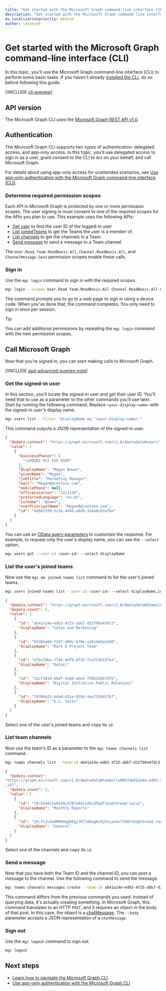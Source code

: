 ```yaml
---
title: "Get started with the Microsoft Graph command-line interface (CLI)"
description: "Get started with the Microsoft Graph command-line interface by using it perform some basic tasks."
ms.localizationpriority: medium
author: jasonjoh
---
```


# Get started with the Microsoft Graph command-line interface (CLI)

In this topic, you'll use the Microsoft Graph command-line interface (CLI) to perform some basic tasks. If you haven't already [installed the CLI](installation.md), do so before following this guide.

[!INCLUDE [cli-preview](../../includes/cli-preview.md)]

## API version

The Microsoft Graph CLI uses the [Microsoft Graph REST API v1.0](/graph/api/overview?view=graph-rest-1.0&preserve-view=true).

## Authentication

The Microsoft Graph CLI supports two types of authentication: delegated access, and app-only access. In this topic, you'll use delegated access to sign in as a user, grant consent to the CLI to act on your behalf, and call Microsoft Graph.

For details about using app-only access for unattended scenarios, see [Use app-only authentication with the Microsoft Graph command-line interface (CLI)](app-only.md).

### Determine required permission scopes

Each API in Microsoft Graph is protected by one or more permission scopes. The user signing in must consent to one of the required scopes for the APIs you plan to use. This example uses the following APIs:

- [Get user](/graph/api/user-get?view=graph-rest-1.0&preserve-view=true) to find the user ID of the logged-in user
- [List joinedTeams](/graph/api/user-list-joinedteams?view=graph-rest-1.0&preserve-view=true) to get the Teams the user is a member of.
- [List channels](/graph/api/channel-list?view=graph-rest-1.0&preserve-view=true) to get the channels in a Team.
- [Send message](/graph/api/channel-post-messages?view=graph-rest-1.0&preserve-view=true) to send a message to a Team channel.

The `User.Read`, `Team.ReadBasic.All`, `Channel.ReadBasic.All`, and `ChannelMessage.Send` permission scopes enable these calls.

### Sign in

Use the `mgc login` command to sign in with the required scopes.

```bash
mgc login --scopes User.Read Team.ReadBasic.All Channel.ReadBasic.All ChannelMessage.Send
```

The command prompts you to go to a web page to sign in using a device code. When you've done that, the command completes. You only need to sign in once per session.

> [!TIP]
> You can add additional permissions by repeating the `mgc login` command with the new permission scopes.

## Call Microsoft Graph

Now that you're signed in, you can start making calls to Microsoft Graph.

[!INCLUDE [aad-advanced-queries-note](../../includes/aad-advanced-queries-note.md)]

### Get the signed-in user

In this section, you'll locate the signed-in user and get their user ID. You'll need that to use as a parameter to the other commands you'll use later. Start by running the following command. Replace `<your-display-name>` with the signed-in user's display name.

```bash
mgc users list --filter "displayName eq '<your-display-name>'"
```

This command outputs a JSON representation of the signed-in user.

```json
{
  "@odata.context": "https://graph.microsoft.com/v1.0/$metadata#users",
  "value": [
    {
      "businessPhones": [
        "\u002B1 412 555 0109"
      ],
      "displayName": "Megan Bowen",
      "givenName": "Megan",
      "jobTitle": "Marketing Manager",
      "mail": "MeganB@contoso.com",
      "mobilePhone": null,
      "officeLocation": "12/1110",
      "preferredLanguage": "en-US",
      "surname": "Bowen",
      "userPrincipalName": "MeganB@contoso.com",
      "id": "4db673f0-3c2a-4d45-a9d9-3a4a8c63af6e"
    }
  ]
}
```

You can use an [OData query parameters](../query-parameters.md) to customize the response. For example, to request only the user's display name, you can use the `--select` option.

```bash
mgc users get --user-id <user-id> --select displayName
```

### List the user's joined teams

Now use the `mgc me joined-teams list` command to list the user's joined teams.

```bash
mgc users joined-teams list --user-id <user-id> --select displayName,id
```

```json
{
  "@odata.context": "https://graph.microsoft.com/v1.0/$metadata#teams(displayName,id)",
  "@odata.count": 5,
  "value": [
    {
      "id": "ab41a24e-ed63-4725-abb7-d22f90a4fdc3",
      "displayName": "Sales and Marketing"
    },
    {
      "id": "6520aa84-f197-489c-b79e-a2614a5a2ad0",
      "displayName": "Mark 8 Project Team"
    },
    {
      "id": "e7bc29ba-7794-4df9-8f35-fce723b15fe4",
      "displayName": "Retail"
    },
    {
      "id": "22cf3814-dbef-4eb0-abe3-759b320b7d76",
      "displayName": "Digital Initiative Public Relations"
    },
    {
      "id": "76708e21-b4ad-431e-9394-4ee7536d17bf",
      "displayName": "U.S. Sales"
    }
  ]
}
```

Select one of the user's joined teams and copy its `id`.

### List team channels

Now use the team's ID as a parameter to the `mgc teams channels list` command.

```bash
mgc teams channels list --team-id ab41a24e-ed63-4725-abb7-d22f90a4fdc3 --select displayName,id
```

```json
{
  "@odata.context":
"https://graph.microsoft.com/v1.0/$metadata#teams(\u0027ab41a24e-ed63-4725-abb7-d22f90a4fdc3\u0027)/channels(displayName
,id)",
  "@odata.count": 2,
  "value": [
    {
      "id": "19:9194c1a65d9c478fa0dc1d5cd5bdf18a@thread.tacv2",
      "displayName": "Monthly Reports"
    },
    {
      "id": "19:YlJvOa8M094qgkEgjJR7l6AogKx9jDsLpuXsl7O8Ft81@thread.tacv2",
      "displayName": "General"
    }
  ]
}
```

Select one of the channels and copy its `id`.

### Send a message

Now that you have both the Team ID and the channel ID, you can post a message to the channel. Use the following command to send the message.

```bash
mgc teams channels messages create --team-id ab41a24e-ed63-4725-abb7-d22f90a4fdc3 --channel-id 19:YlJvOa8M094qgkEgjJR7l6AogKx9jDsLpuXsl7O8Ft81@thread.tacv2 --body '{"body": {"content": "Hello world!"}, "importance": "urgent"}'
```

This command differs from the previous commands you used. Instead of querying data, it's actually creating something. In Microsoft Graph, this command translates to an HTTP `POST`, and it requires an object in the body of that post. In this case, the object is a [chatMessage](/graph/api/resources/chatmessage). The `--body` parameter accepts a JSON representation of a `chatMessage`.

### Sign out

Use the `mgc logout` command to sign out.

```bash
mgc logout
```

## Next steps

- [Learn how to navigate the Microsoft Graph CLI](navigating.md)
- [Use app-only authentication with the Microsoft Graph CLI](app-only.md)
